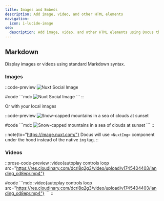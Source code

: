 ```yaml
---
title: Images and Embeds
description: Add image, video, and other HTML elements
navigation:
  icon: i-lucide-image
seo:
  description: Add image, video, and other HTML elements using Docus theme
---
```


## Markdown

Display images or videos using standard Markdown syntax.

### Images

::code-preview
![Nuxt Social Image](https://nuxt.com/new-social.jpg)

#code
\`\`\`mdc
![Nuxt Social Image](https://nuxt.com/new-social.jpg)
\`\`\`
::

Or with your local images

::code-preview
![Snow-capped mountains in a sea of clouds at sunset](/mountains.webp)

#code
\`\`\`mdc
![Snow-capped mountains in a sea of clouds at sunset](/mountains.webp)
\`\`\`
::

::note{to="https://image.nuxt.com/"}
Docus will use `<NuxtImg>` component under the hood instead of the native `img` tag.
::

### Videos

::prose-code-preview
:video{autoplay controls loop src="https://res.cloudinary.com/dcrl8q2g3/video/upload/v1745404403/landing_od8epr.mp4"}

 

#code
\`\`\`mdc
:video{autoplay controls loop src="https://res.cloudinary.com/dcrl8q2g3/video/upload/v1745404403/landing_od8epr.mp4"}
\`\`\`
::

###

